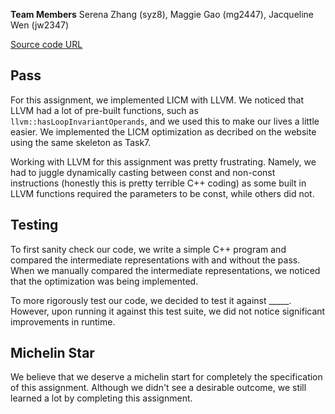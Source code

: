 **Team Members**
Serena Zhang (syz8), Maggie Gao (mg2447), Jacqueline Wen (jw2347)

[Source code URL](https://github.com/Jacqueline-Wen/cs6120-AdvCompilers-Tasks/tree/main/Task8-LICM)

## Pass
For this assignment, we implemented LICM with LLVM. We noticed that LLVM had a lot of pre-built functions, such as `llvm::hasLoopInvariantOperands`, and we used this to make our lives a little easier. We implemented the LICM optimization as decribed on the website using the same skeleton as Task7. 

Working with LLVM for this assignment was pretty frustrating. Namely, we had to juggle dynamically casting between const and non-const instructions (honestly this is pretty terrible C++ coding) as some built in LLVM functions required the parameters to be const, while others did not.  

## Testing
To first sanity check our code, we write a simple C++ program and compared the intermediate representations with and without the pass. When we manually compared the intermediate representations, we noticed that the optimization was being implemented. 

To more rigorously test our code, we decided to test it against _____. However, upon running it against this test suite, we did not notice significant improvements in runtime. 

## Michelin Star
We believe that we deserve a michelin start for completely the specification of this assignment. Although we didn't see a desirable outcome, we still learned a lot by completing this assignment. 